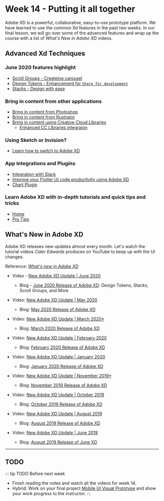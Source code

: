 # Week 14 - Putting it all together

Adobe XD is a powerful, collaborative, easy-to-use prototype platform. We have learned to use the common Xd features in the past two weeks. In our final lesson, we will go over some of the advanced features and wrap up the course with a list of *What's New in Adobe XD* videos. 


## Advanced Xd Techniques

<YouTube
  title="Scroll Groups"
  url="https://www.youtube.com/embed/7FuL2BosGr0"
/>

### June 2020 features highlight
- [Scroll Groups - Createing carousel](https://youtu.be/7FuL2BosGr0)
- [Design Tokens - Enhancement for `Share for development`](https://youtu.be/-ifl1tl-SuE)
- [Stacks - Design with ease](https://letsxd.com/stacks)

### Bring in content from other applications
- [Bring in content from Photoshop](https://helpx.adobe.com/xd/how-to/import-assets-from-photoshop.html)
- [Bring in content from Illustrator](https://helpx.adobe.com/xd/how-to/import-assets-from-illustrator.html)
- [Bring in content using Creative Cloud Libraries](https://helpx.adobe.com/xd/how-to/add-assets-from-cc-library-to-xd.html) 
    - [Enhanced CC LIbraries integraion](https://youtu.be/GWuA1y79AT8)

### Using Sketch or Invision?
- [Learn how to switch to Adobe XD](https://letsxd.com/sketch)


### App Integrations and Plugins

- [Integration with Slack](https://slack.com/apps/A7P35MCT0-adobe-creative-cloud)
- [Improve your Flutter UI code productivity using Adobe XD](https://medium.com/@rakeshpandith.ts/improve-your-flutter-ui-code-productivity-using-adobe-xd-c44bfd6490c6)
- [Chart Plugin](https://chartplugin.com)


### Learn Adobe XD with in-depth tutorials and quick tips and tricks
- [Home](https://letsxd.com)
- [Pro Tips](https://letsxd.com/protips)


## What's New in Adobe XD

Adobe XD releases new updates almost every month. Let's watch the tutorial videos *Caler Edwards* produces on YouTube to keep up with the UI changes. 

Reference: [*What's new in Adobe XD*](https://helpx.adobe.com/ca/xd/help/whats-new.html)

<YouTube
  title="New Adobe XD Update | June 2020"
  url="https://www.youtube.com/embed/e6R9QiyB3YQ"
/>

- Video - [New Adobe XD Update | June 2020](https://youtu.be/e6R9QiyB3YQ)
    - Blog -  [June 2020 Release of Adobe XD](https://theblog.adobe.com/xd-june-2020-scroll-groups-stacks-more): Design Tokens, Stacks, Scroll Groups, and More

- Video: [New Adobe XD Update | May 2020](https://youtu.be/g1ZfTi3-ypE)
    - Blog: [May 2020 Release of Adobe XD](https://theblog.adobe.com/xd-may-2020-offline-coediting-sharing-improvements)

- Video: [New Adobe XD Update | March 2020*](https://youtu.be/kPib1jYFnd4)
    - Blog: [March 2020 Release of Adobe XD](https://theblog.adobe.com/xd-march-2020-audio-prototyping-anchor-links-more)

- Video: [New Adobe XD Update | February 2020](https://youtu.be/oq3wBgff2XY)
    - Blog: [February 2020 Release of Adobe XD](https://theblog.adobe.com/announcing-mac-os-voice-control-adobe-xd/)

- Video: [New Adobe XD Update | January 2020](https://youtu.be/_4Wf9P5lV1c)
    - Blog: [January 2020 Release of Adobe XD](https://theblog.adobe.com/xd-january-2020-content-aware-layout-plugin-apis)

- Video: [New Adobe XD Update | November 2019*](https://youtu.be/k5aumarZ4sQ)
    - Blog: [November 2019 Release of Adobe XD](https://theblog.adobe.com/xd-november-2019-update-coediting-more/)

- Video: [New Adobe XD Update | October 2019](https://youtu.be/0ttcgqg4XG4)
    - Blog: [October 2019 Release of Adobe XD](https://theblog.adobe.com/xd-october-2019-update-blend-modes-shortcuts-more)

- Video: [New Adobe XD Update | August 2019](https://youtu.be/nPy8HaVhkbw)
    - Blog: [August 2019 Release of Adobe XD](https://theblog.adobe.com/xd-august-2019-update-auto-css-plugins-panel-more)

- Video: [New Adobe XD Update | June 2019](https://youtu.be/iDI1ykinExI)
    - Blog: [August 2019 Release of June XD](https://theblog.adobe.com/xd-june-2019-update-property-inspector-superscript-subscript-more)    

---

## TODO

::: tip TODO Before next week

- Finish reading the notes and watch all the videos for week 14.
- Hybrid: Work on your final project [Mobile UI Visual Prototype](../assignments/proj.md) and show your work progress to the instructor.
  :::
